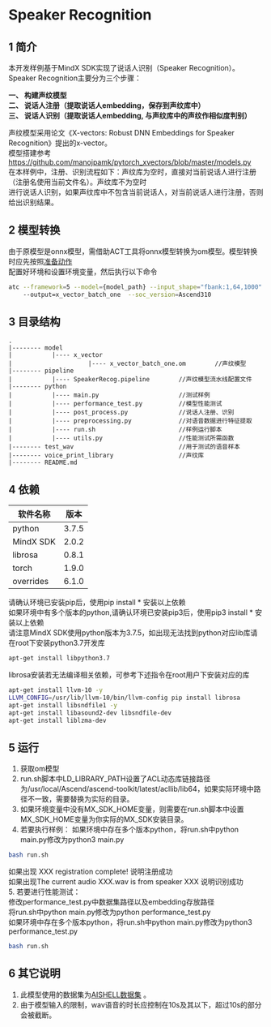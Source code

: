 # Speaker Recognition

## 1 简介
  本开发样例基于MindX SDK实现了说话人识别（Speaker Recognition）。<br/>
  Speaker Recognition主要分为三个步骤：<br/>

  **一、 构建声纹模型** <br/>
  **二、 说话人注册（提取说话人embedding，保存到声纹库中）** <br/>
  **三、 说话人识别（提取说话人embedding, 与声纹库中的声纹作相似度判别）** <br/>

  声纹模型采用论文《X-vectors: Robust DNN Embeddings for Speaker Recognition》提出的x-vector。<br/>
  模型搭建参考 https://github.com/manojpamk/pytorch_xvectors/blob/master/models.py <br/>
  在本样例中，注册、识别流程如下：声纹库为空时，直接对当前说话人进行注册（注册名使用当前文件名）。声纹库不为空时 <br/>
  进行说话人识别，如果声纹库中不包含当前说话人，对当前说话人进行注册，否则给出识别结果。<br/>

## 2 模型转换

由于原模型是onnx模型，需借助ACT工具将onnx模型转换为om模型。模型转换时应先按照[准备动作](https://support.huaweicloud.com/atc-model-convert-cann202infer/atlasatc_16_0005.html)  
配置好环境和设置环境变量，然后执行以下命令
```bash
atc --framework=5 --model={model_path} --input_shape="fbank:1,64,1000"
    --output=x_vector_batch_one  --soc_version=Ascend310
```


## 3 目录结构


```
.
|-------- model
|           |---- x_vector         
|                     |---- x_vector_batch_one.om        //声纹模型
|-------- pipeline
|           |---- SpeakerRecog.pipeline        //声纹模型流水线配置文件
|-------- python
|           |---- main.py                      //测试样例
|           |---- performance_test.py          //模型性能测试
|           |---- post_process.py              //说话人注册、识别
|           |---- preprocessing.py             //对语音数据进行特征提取
|           |---- run.sh                       //样例运行脚本
|           |---- utils.py                     //性能测试所需函数
|-------- test_wav                             //用于测试的语音样本
|-------- voice_print_library                  //声纹库
|-------- README.md
```

## 4 依赖

|软件名称    | 版本     |
|-----------|----------|
| python    | 3.7.5   |
| MindX SDK | 2.0.2    |
| librosa   | 0.8.1    |
| torch     | 1.9.0    |
| overrides | 6.1.0    |
请确认环境已安装pip后，使用pip install * 安装以上依赖<br/>
如果环境中有多个版本的python,请确认环境已安装pip3后，使用pip3 install * 安装以上依赖<br/>
请注意MindX SDK使用python版本为3.7.5，如出现无法找到python对应lib库请在root下安装python3.7开发库
```bash
apt-get install libpython3.7
```
librosa安装若无法编译相关依赖，可参考下述指令在root用户下安装对应的库<br/>
```bash
apt-get install llvm-10 -y
LLVM_CONFIG=/usr/lib/llvm-10/bin/llvm-config pip install librosa
apt-get install libsndfile1 -y
apt-get install libasound2-dev libsndfile-dev
apt-get install liblzma-dev
```


## 5 运行

1. 获取om模型
2. run.sh脚本中LD_LIBRARY_PATH设置了ACL动态库链接路径为/usr/local/Ascend/ascend-toolkit/latest/acllib/lib64，如果实际环境中路径不一致，需要替换为实际的目录。
3. 如果环境变量中没有MX_SDK_HOME变量，则需要在run.sh脚本中设置MX_SDK_HOME变量为你实际的MX_SDK安装目录。
4. 若要执行样例：
如果环境中存在多个版本python，将run.sh中python main.py修改为python3 main.py
```bash
bash run.sh
```
如果出现 XXX registration complete! 说明注册成功<br/>
如果出现The current audio XXX.wav  is from speaker XXX 说明识别成功<br/>
5. 若要进行性能测试：<br/>
修改performance_test.py中数据集路径以及embedding存放路径<br/>
将run.sh中python main.py修改为python performance_test.py<br/>
如果环境中存在多个版本python，将run.sh中python main.py修改为python3 performance_test.py
```bash
bash run.sh
```

## 6 其它说明

1. 此模型使用的数据集为[AISHELL数据集](http://www.aishelltech.com/kysjcp) 。
2. 由于模型输入的限制，wav语音的时长应控制在10s及其以下，超过10s的部分会被截断。
